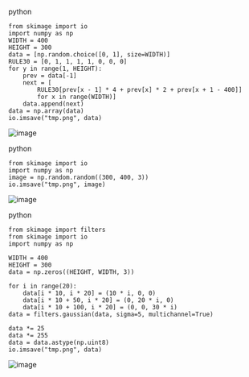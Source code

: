 
python

```
from skimage import io
import numpy as np
WIDTH = 400
HEIGHT = 300
data = [np.random.choice([0, 1], size=WIDTH)]
RULE30 = [0, 1, 1, 1, 1, 0, 0, 0]
for y in range(1, HEIGHT):
    prev = data[-1]
    next = [
        RULE30[prev[x - 1] * 4 + prev[x] * 2 + prev[x + 1 - 400]]
        for x in range(WIDTH)]
    data.append(next)
data = np.array(data)
io.imsave("tmp.png", data)
```

![image](https://gyazo.com/a045307e009597a1789ad92411ac7c8b/thumb/1000)

python

```
from skimage import io
import numpy as np
image = np.random.random((300, 400, 3))
io.imsave("tmp.png", image)
```

![image](https://gyazo.com/63e163e421d9f82d22c8d4f62c67bedd/thumb/1000)

python

```
from skimage import filters
from skimage import io
import numpy as np

WIDTH = 400
HEIGHT = 300
data = np.zeros((HEIGHT, WIDTH, 3))

for i in range(20):
    data[i * 10, i * 20] = (10 * i, 0, 0)
    data[i * 10 + 50, i * 20] = (0, 20 * i, 0)
    data[i * 10 + 100, i * 20] = (0, 0, 30 * i)
data = filters.gaussian(data, sigma=5, multichannel=True)

data *= 25
data *= 255
data = data.astype(np.uint8)
io.imsave("tmp.png", data)
```


![image](https://gyazo.com/fd994dca770c20d10ba49e4c59f1f788/thumb/1000)

